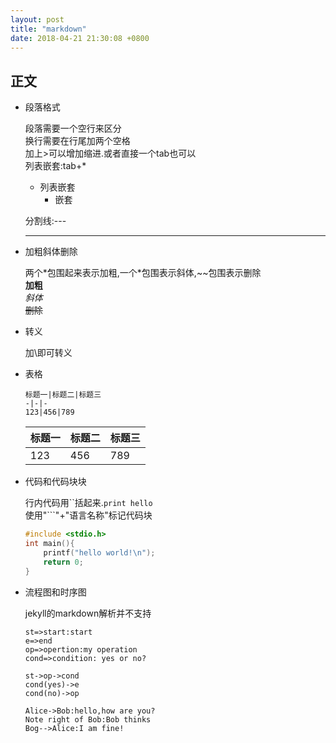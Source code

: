 ```yaml
---
layout: post
title: "markdown"
date: 2018-04-21 21:30:08 +0800
---
```

## 正文

* 段落格式

    段落需要一个空行来区分  
    换行需要在行尾加两个空格  
    加上>可以增加缩进.或者直接一个tab也可以  
    列表嵌套:tab+*  

    * 列表嵌套
        * 嵌套

    分割线:\-\-\-

    ---

* 加粗斜体删除

    两个\*包围起来表示加粗,一个\*包围表示斜体,\~\~包围表示删除  
    **加粗**  
    *斜体*  
    ~~删除~~  

* 转义

    加\即可转义  

* 表格

    ```
    标题一|标题二|标题三
    -|-|-
    123|456|789
    ```

    标题一|标题二|标题三
    -|-|-
    123|456|789

* 代码和代码块块

    行内代码用\`\`括起来.`print hello`  
    使用"```"+"语言名称"标记代码块  
    ```c
    #include <stdio.h>
    int main(){
        printf("hello world!\n");
        return 0;
    }
    ```

* 流程图和时序图

    jekyll的markdown解析并不支持  

    ```flow
    st=>start:start
    e=>end
    op=>opertion:my operation
    cond=>condition: yes or no?
    
    st->op->cond
    cond(yes)->e
    cond(no)->op
    ```
    ```sequence
    Alice->Bob:hello,how are you?
    Note right of Bob:Bob thinks
    Bog-->Alice:I am fine!
    ```
